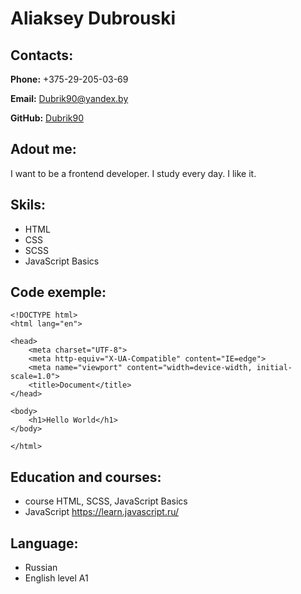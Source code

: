 # Aliaksey Dubrouski

## Contacts:

**Phone:** +375-29-205-03-69

**Email:** Dubrik90@yandex.by

**GitHub:** [Dubrik90](https://github.com/Dubrik90)

## Adout me:

I want to be a frontend developer. I study every day. I like it.

## Skils:

- HTML
- CSS
- SCSS
- JavaScript Basics

## Code exemple:

```
<!DOCTYPE html>
<html lang="en">

<head>
    <meta charset="UTF-8">
    <meta http-equiv="X-UA-Compatible" content="IE=edge">
    <meta name="viewport" content="width=device-width, initial-scale=1.0">
    <title>Document</title>
</head>

<body>
    <h1>Hello World</h1>
</body>

</html>
```

## Education and courses:

- course HTML, SCSS, JavaScript Basics
- JavaScript https://learn.javascript.ru/

## Language:

- Russian
- English level A1

